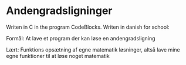 # Andengradsligninger
Writen in C in the program CodeBlocks.
Writen in danish for school:

Formål:
At lave et program der kan løse en andengradsligning

Lært:
Funktions opsætning af egne matematik løsninger,
altså lave mine egne funktioner til at løse noget matematik
